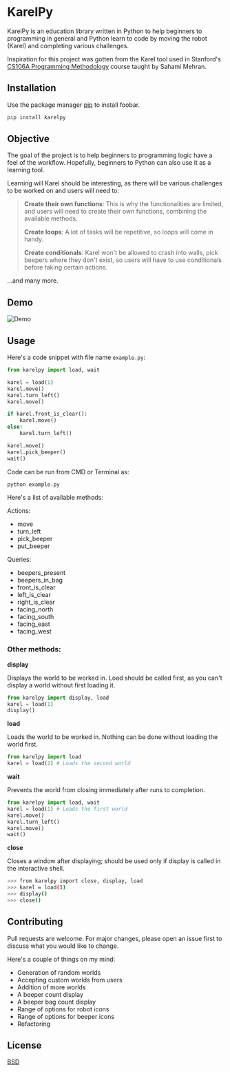 # KarelPy

KarelPy is an education library written in Python to help beginners to
programming in general and Python learn to code by moving the robot
(Karel) and completing various challenges.

Inspiration for this project was gotten from the Karel tool used in
Stanford's [CS106A Programming
Methodology](https://www.youtube.com/watch?v=KkMDCCdjyW8&list=PL84A56BC7F4A1F852)
course taught by Sahami Mehran.

## Installation


Use the package manager [pip](https://pip.pypa.io/en/stable/) to install
foobar.

```bash
pip install karelpy
```

## Objective


The goal of the project is to help beginners to programming logic have a
feel of the workflow. Hopefully, beginners to Python can also use it as
a learning tool.

Learning will Karel should be interesting, as there will be various
challenges to be worked on and users will need to:

> **Create their own functions**: This is why the functionalities are
> limited, and users will need to create their own functions, combining
> the available methods.
>
> **Create loops**: A lot of tasks will be repetitive, so loops will
> come in handy.
>
> **Create conditionals**: Karel won't be allowed to crash into walls,
> pick beepers where they don't exist, so users will have to use
> conditionals before taking certain actions.

...and many more.

## Demo

![Demo](demo.gif)


## Usage


Here's a code snippet with file name `example.py`:

```python
from karelpy import load, wait

karel = load(1)
karel.move()
karel.turn_left()
karel.move()

if karel.front_is_clear():
    karel.move()
else:
    karel.turn_left()

karel.move()
karel.pick_beeper()
wait()
```

Code can be run from CMD or Terminal as:

```bash
python example.py
```

Here's a list of available methods:

Actions:
- move 
- turn_left 
- pick_beeper 
- put_beeper

Queries:
- beepers_present
- beepers_in_bag 
- front_is_clear
- left_is_clear 
- right_is_clear 
- facing_north 
- facing_south
- facing_east 
- facing_west

### Other methods:

**display**

Displays the world to be worked in. Load should be called first, as you can't display a world without first loading it.

```python
from karelpy import display, load
karel = load(1)
display()
```

**load**

Loads the world to be worked in. Nothing can be done without loading the world first.

```python
from karelpy import load
karel = load(2) # Loads the second world
```

**wait**

Prevents the world from closing immediately after runs to completion.

```python
from karelpy import load, wait
karel = load(1) # Loads the first world
karel.move()
karel.turn_left()
karel.move()
wait()
```

**close**

Closes a window after displaying; should be used only if display is called in the interactive shell.

```bash
>>> from karelpy import close, display, load
>>> karel = load(1)
>>> display()
>>> close()
```

## Contributing

Pull requests are welcome. For major changes, please open an issue first
to discuss what you would like to change.

Here's a couple of things on my mind:

-   Generation of random worlds
-   Accepting custom worlds from users
-   Addition of more worlds
-   A beeper count display
-   A beeper bag count display
-   Range of options for robot icons
-   Range of options for beeper icons
-   Refactoring

## License

[BSD](https://choosealicense.com/licenses/bsd-2-clause/)
